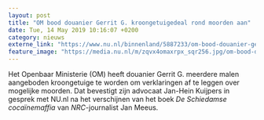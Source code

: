 ```yaml
---
layout: post
title: "OM bood douanier Gerrit G. kroongetuigedeal rond moorden aan"
date: Tue, 14 May 2019 10:16:07 +0200
category: nieuws
externe_link: "https://www.nu.nl/binnenland/5887233/om-bood-douanier-gerrit-g-kroongetuigedeal-rond-moorden-aan.html"
feature_image: "https://media.nu.nl/m/zqvx4omaxrpx_sqr256.jpg/om-bood-douanier-gerrit-g-kroongetuigedeal-rond-moorden-aan.jpg"
---
```


Het Openbaar Ministerie (OM) heeft douanier Gerrit G. meerdere malen aangeboden kroongetuige te worden om verklaringen af te leggen over mogelijke moorden. Dat bevestigt zijn advocaat Jan-Hein Kuijpers in gesprek met NU.nl na het verschijnen van het boek <em>De Schiedamse cocaïnemaffia</em> van <em>NRC</em>-journalist Jan Meeus.
